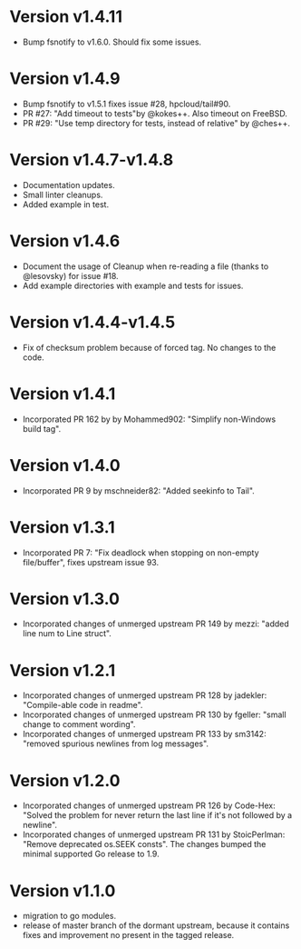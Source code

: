 # Version v1.4.11
* Bump fsnotify to v1.6.0. Should fix some issues.

# Version v1.4.9
* Bump fsnotify to v1.5.1 fixes issue #28, hpcloud/tail#90.
* PR #27: "Add timeout to tests"by @kokes++. Also timeout on FreeBSD.
* PR #29: "Use temp directory for tests, instead of relative" by @ches++.

# Version v1.4.7-v1.4.8
* Documentation updates.
* Small linter cleanups.
* Added example in test.

# Version v1.4.6

* Document the usage of Cleanup when re-reading a file (thanks to @lesovsky) for issue #18.
* Add example directories with example and tests for issues.

# Version v1.4.4-v1.4.5

* Fix of checksum problem because of forced tag. No changes to the code.

# Version v1.4.1

* Incorporated PR 162 by by Mohammed902: "Simplify non-Windows build tag".

# Version v1.4.0

* Incorporated PR 9 by mschneider82: "Added seekinfo to Tail".

# Version v1.3.1

* Incorporated PR 7: "Fix deadlock when stopping on non-empty file/buffer",
fixes upstream issue 93.


# Version v1.3.0

* Incorporated changes of unmerged upstream PR 149 by mezzi: "added line num
to Line struct".

# Version v1.2.1

* Incorporated changes of unmerged upstream PR 128 by jadekler: "Compile-able
code in readme".
* Incorporated changes of unmerged upstream PR 130 by fgeller: "small change
to comment wording".
* Incorporated changes of unmerged upstream PR 133 by sm3142: "removed
spurious newlines from log messages".

# Version v1.2.0

* Incorporated changes of unmerged upstream PR 126 by Code-Hex: "Solved the
 problem for never return the last line if it's not followed by a newline".
* Incorporated changes of unmerged upstream PR 131 by StoicPerlman: "Remove
deprecated os.SEEK consts". The changes bumped the minimal supported Go
release to 1.9.

# Version v1.1.0

* migration to go modules.
* release of master branch of the dormant upstream, because it contains
fixes and improvement no present in the tagged release.

